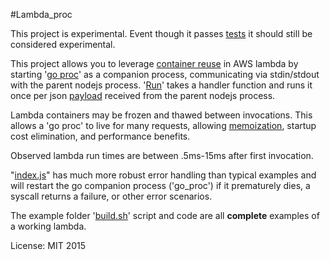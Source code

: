 #Lambda_proc

This project is experimental. Event though it passes [tests](https://github.com/jasonmoo/lambda_proc/blob/master/lambda_proc_test.go) it should still be considered experimental.

This project allows you to leverage [container reuse](https://aws.amazon.com/blogs/compute/container-reuse-in-lambda/) in AWS lambda by starting '[go proc](https://github.com/jasonmoo/lambda_proc/blob/master/example/index.js#L12)' as a companion process, communicating via stdin/stdout with the parent nodejs process. '[Run](https://github.com/jasonmoo/lambda_proc/blob/master/lambda_proc.go#L64)' takes a handler function and runs it once per json [payload](https://github.com/jasonmoo/lambda_proc/blob/master/lambda_proc.go#L25) received from the parent nodejs process. 

Lambda containers may be frozen and thawed between invocations. This allows a 'go proc' to live for many requests, allowing [memoization](https://en.wikipedia.org/wiki/Memoization), startup cost elimination, and performance benefits. 

Observed lambda run times are between .5ms-15ms after first invocation.

"[index.js](https://github.com/jasonmoo/lambda_proc/blob/master/example/index.js)" has much more robust error handling than typical examples and will restart the go companion process ('go_proc') if it prematurely dies, a syscall returns a failure, or other error scenarios.

The example folder '[build.sh](https://github.com/jasonmoo/lambda_proc/blob/master/example/build.sh)' script and code are all **complete** examples of a working lambda.


License: MIT 2015